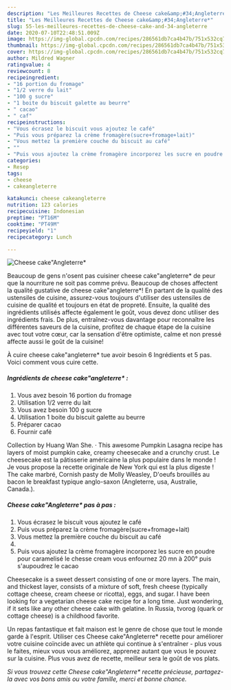 ```yaml
---
description: "Les Meilleures Recettes de Cheese cake&amp;#34;Angleterre*"
title: "Les Meilleures Recettes de Cheese cake&amp;#34;Angleterre*"
slug: 55-les-meilleures-recettes-de-cheese-cake-and-34-angleterre
date: 2020-07-10T22:48:51.009Z
image: https://img-global.cpcdn.com/recipes/286561db7ca4b47b/751x532cq70/cheese-cakeangleterre-photo-principale-de-la-recette.jpg
thumbnail: https://img-global.cpcdn.com/recipes/286561db7ca4b47b/751x532cq70/cheese-cakeangleterre-photo-principale-de-la-recette.jpg
cover: https://img-global.cpcdn.com/recipes/286561db7ca4b47b/751x532cq70/cheese-cakeangleterre-photo-principale-de-la-recette.jpg
author: Mildred Wagner
ratingvalue: 4
reviewcount: 8
recipeingredient:
- "16 portion du fromage"
- "1/2 verre du lait"
- "100 g sucre"
- "1 boite du biscuit galette au beurre"
- " cacao"
- " caf"
recipeinstructions:
- "Vous écrasez le biscuit vous ajoutez le café"
- "Puis vous préparez la crème fromagère(sucre+fromage+lait)"
- "Vous mettez la première couche du biscuit au café"
- ""
- "Puis vous ajoutez la crème fromagère incorporez les sucre en poudre pour caramelisé le chesse cream vous enfournez 20 mn à 200° puis s&#39;aupoudrez le cacao"
categories:
- Resep
tags:
- cheese
- cakeangleterre

katakunci: cheese cakeangleterre 
nutrition: 123 calories
recipecuisine: Indonesian
preptime: "PT16M"
cooktime: "PT49M"
recipeyield: "1"
recipecategory: Lunch

---
```



![Cheese cake&#34;Angleterre*](https://img-global.cpcdn.com/recipes/286561db7ca4b47b/751x532cq70/cheese-cakeangleterre-photo-principale-de-la-recette.jpg)

Beaucoup de gens n'osent pas cuisiner cheese cake&#34;angleterre* de peur que la nourriture ne soit pas comme prévu. Beaucoup de choses affectent la qualité gustative de cheese cake&#34;angleterre*! En partant de la qualité des ustensiles de cuisine, assurez-vous toujours d'utiliser des ustensiles de cuisine de qualité et toujours en état de propreté. Ensuite, la qualité des ingrédients utilisés affecte également le goût, vous devez donc utiliser des ingrédients frais. De plus, entraînez-vous davantage pour reconnaître les différentes saveurs de la cuisine, profitez de chaque étape de la cuisine avec tout votre cœur, car la sensation d'être optimiste, calme et non pressé affecte aussi le goût de la cuisine!

<!--inarticleads1-->

À cuire cheese cake&#34;angleterre* tue avoir besoin 6 Ingrédients et 5 pas. Voici comment vous cuire cette.

##### Ingrédients de cheese cake&#34;angleterre* :

1. Vous avez besoin 16 portion du fromage
1. Utilisation 1/2 verre du lait
1. Vous avez besoin 100 g sucre
1. Utilisation 1 boite du biscuit galette au beurre
1. Préparer  cacao
1. Fournir  café


Collection by Huang Wan She. · This awesome Pumpkin Lasagna recipe has layers of moist pumpkin cake, creamy cheesecake and a crunchy crust. Le cheesecake est la pâtisserie américaine la plus populaire dans le monde ! Je vous propose la recette originale de New York qui est la plus digeste ! The cake marbré, Cornish pasty de Molly Weasley, D&#39;oeufs brouillés au bacon le breakfast typique anglo-saxon (Angleterre, usa, Australie, Canada.). 

<!--inarticleads2-->

##### Cheese cake&#34;Angleterre* pas à pas :

1. Vous écrasez le biscuit vous ajoutez le café
1. Puis vous préparez la crème fromagère(sucre+fromage+lait)
1. Vous mettez la première couche du biscuit au café
1. 
1. Puis vous ajoutez la crème fromagère incorporez les sucre en poudre pour caramelisé le chesse cream vous enfournez 20 mn à 200° puis s&#39;aupoudrez le cacao


Cheesecake is a sweet dessert consisting of one or more layers. The main, and thickest layer, consists of a mixture of soft, fresh cheese (typically cottage cheese, cream cheese or ricotta), eggs, and sugar. I have been looking for a vegetarian cheese cake recipe for a long time. Just wondering, if it sets like any other cheese cake with gelatine. In Russia, tvorog (quark or cottage cheese) is a childhood favorite. 

<!--inarticleads1-->

<p>
Un repas fantastique et fait maison est le genre de chose que tout le monde garde à l'esprit. Utiliser ces Cheese cake&#34;Angleterre* recette pour améliorer votre cuisine coïncide avec un athlète qui continue à s'entraîner - plus vous le faites, mieux vous vous améliorez, apprenez autant que vous le pouvez sur la cuisine. Plus vous avez de recette, meilleur sera le goût de vos plats.
</p>

<p>
<i>Si vous trouvez cette Cheese cake&#34;Angleterre* recette précieuse, partagez-la avec vos bons amis ou votre famille, merci et bonne chance.</i>
</p>
